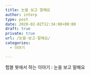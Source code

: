 ```yaml
---
title: 눈을 보고 말해요
author: interp
type: post
date: 2020-02-02T12:34:08+00:00
draft: true
private: true
url: /눈을-보고-말해요/
categories:
  - 이야기

---
```

험블 봇에서 하는 이야기 : 눈을 보고 말해요